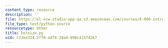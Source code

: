 ```yaml
---
content_type: resource
description: ''
file: https://ol-ocw-studio-app-qa.s3.amazonaws.com/courses/6-006-introduction-to-algorithms-fall-2011/c73ee3242ff0adf838ad898c415fd267_bstsize.py
file_type: text/python-source
resourcetype: Other
title: bstsize.py
uid: c73ee324-2ff0-adf8-38ad-898c415fd267
---
```

